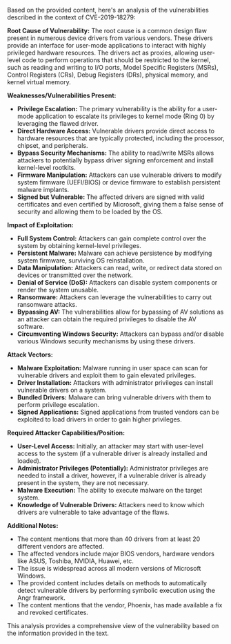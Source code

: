 Based on the provided content, here's an analysis of the vulnerabilities described in the context of CVE-2019-18279:

**Root Cause of Vulnerability:**
The root cause is a common design flaw present in numerous device drivers from various vendors. These drivers provide an interface for user-mode applications to interact with highly privileged hardware resources. The drivers act as proxies, allowing user-level code to perform operations that should be restricted to the kernel, such as reading and writing to I/O ports, Model Specific Registers (MSRs), Control Registers (CRs), Debug Registers (DRs), physical memory, and kernel virtual memory.

**Weaknesses/Vulnerabilities Present:**
*   **Privilege Escalation:** The primary vulnerability is the ability for a user-mode application to escalate its privileges to kernel mode (Ring 0) by leveraging the flawed driver.
*   **Direct Hardware Access:** Vulnerable drivers provide direct access to hardware resources that are typically protected, including the processor, chipset, and peripherals.
*   **Bypass Security Mechanisms:**  The ability to read/write MSRs allows attackers to potentially bypass driver signing enforcement and install kernel-level rootkits.
*   **Firmware Manipulation:**  Attackers can use vulnerable drivers to modify system firmware (UEFI/BIOS) or device firmware to establish persistent malware implants.
*   **Signed but Vulnerable:** The affected drivers are signed with valid certificates and even certified by Microsoft, giving them a false sense of security and allowing them to be loaded by the OS.

**Impact of Exploitation:**
*   **Full System Control:** Attackers can gain complete control over the system by obtaining kernel-level privileges.
*   **Persistent Malware:** Malware can achieve persistence by modifying system firmware, surviving OS reinstallation.
*   **Data Manipulation:** Attackers can read, write, or redirect data stored on devices or transmitted over the network.
*   **Denial of Service (DoS):** Attackers can disable system components or render the system unusable.
*   **Ransomware:** Attackers can leverage the vulnerabilities to carry out ransomware attacks.
*  **Bypassing AV:** The vulnerabilities allow for bypassing of AV solutions as an attacker can obtain the required privileges to disable the AV software.
*  **Circumventing Windows Security:** Attackers can bypass and/or disable various Windows security mechanisms by using these drivers.

**Attack Vectors:**
*   **Malware Exploitation:** Malware running in user space can scan for vulnerable drivers and exploit them to gain elevated privileges.
*   **Driver Installation:**  Attackers with administrator privileges can install vulnerable drivers on a system.
*   **Bundled Drivers:** Malware can bring vulnerable drivers with them to perform privilege escalation.
*  **Signed Applications:** Signed applications from trusted vendors can be exploited to load drivers in order to gain higher privileges.

**Required Attacker Capabilities/Position:**
*   **User-Level Access:** Initially, an attacker may start with user-level access to the system (if a vulnerable driver is already installed and loaded).
*   **Administrator Privileges (Potentially):** Administrator privileges are needed to install a driver, however, if a vulnerable driver is already present in the system, they are not necessary.
*   **Malware Execution:** The ability to execute malware on the target system.
*   **Knowledge of Vulnerable Drivers:** Attackers need to know which drivers are vulnerable to take advantage of the flaws.

**Additional Notes:**
*   The content mentions that more than 40 drivers from at least 20 different vendors are affected.
*   The affected vendors include major BIOS vendors, hardware vendors like ASUS, Toshiba, NVIDIA, Huawei, etc.
*   The issue is widespread across all modern versions of Microsoft Windows.
*   The provided content includes details on methods to automatically detect vulnerable drivers by performing symbolic execution using the Angr framework.
*   The content mentions that the vendor, Phoenix, has made available a fix and revoked certificates.

This analysis provides a comprehensive view of the vulnerability based on the information provided in the text.